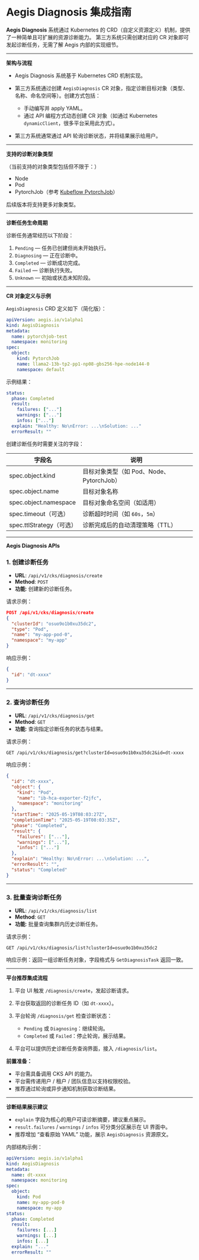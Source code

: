 # Aegis Diagnosis 集成指南

**Aegis Diagnosis** 系统通过 Kubernetes 的 CRD（自定义资源定义）机制，提供了一种简单且可扩展的资源诊断能力。
第三方系统只需创建对应的 CR 对象即可发起诊断任务，无需了解 Aegis 内部的实现细节。

---

**架构与流程**

* Aegis Diagnosis 系统基于 Kubernetes CRD 机制实现。
* 第三方系统通过创建 `AegisDiagnosis` CR 对象，指定诊断目标对象（类型、名称、命名空间等）。创建方式包括：

  * 手动编写并 apply YAML。
  * 通过 API 编程方式动态创建 CR 对象（如通过 Kubernetes `dynamicClient`，很多平台采用此方式）。
* 第三方系统通常通过 API 轮询诊断状态，并将结果展示给用户。

---

**支持的诊断对象类型**

（当前支持的对象类型包括但不限于：）

* Node
* Pod
* PytorchJob（参考 [Kubeflow PytorchJob](https://www.kubeflow.org/docs/components/training/overview/#pytorchjob)）

后续版本将支持更多对象类型。

---

**诊断任务生命周期**

诊断任务通常经历以下阶段：

1. `Pending` — 任务已创建但尚未开始执行。
2. `Diagnosing` — 正在诊断中。
3. `Completed` — 诊断成功完成。
4. `Failed` — 诊断执行失败。
5. `Unknown` — 初始或状态未知阶段。

---

**CR 对象定义与示例**

`AegisDiagnosis` CRD 定义如下（简化版）：

```yaml
apiVersion: aegis.io/v1alpha1
kind: AegisDiagnosis
metadata:
  name: pytorchjob-test
  namespace: monitoring
spec:
  object:
    kind: PytorchJob
    name: llama2-13b-tp2-pp1-np08-gbs256-hpe-node144-0
    namespace: default
```

示例结果：

```yaml
status:
  phase: Completed
  result:
    failures: ["..."]
    warnings: ["..."]
    infos: ["..."]
  explain: "Healthy: No\nError: ...\nSolution: ..."
  errorResult: ""
```

创建诊断任务时需要关注的字段：

| 字段名                   | 说明                            |
| --------------------- | ----------------------------- |
| spec.object.kind      | 目标对象类型（如 Pod、Node、PytorchJob） |
| spec.object.name      | 目标对象名称                        |
| spec.object.namespace | 目标对象命名空间（如适用）                 |
| spec.timeout（可选）      | 诊断超时时间（如 `60s`，`5m`）          |
| spec.ttlStrategy（可选）  | 诊断完成后的自动清理策略（TTL）             |

---

**Aegis Diagnosis APIs**

### 1. 创建诊断任务

* **URL**: `/api/v1/cks/diagnosis/create`
* **Method**: `POST`
* **功能**: 创建新的诊断任务。

请求示例：

```json
POST /api/v1/cks/diagnosis/create
{
  "clusterId": "osuo9o1b0xu35dc2",
  "type": "Pod",
  "name": "my-app-pod-0",
  "namespace": "my-app"
}
```

响应示例：

```json
{
  "id": "dt-xxxx"
}
```

---

### 2. 查询诊断任务

* **URL**: `/api/v1/cks/diagnosis/get`
* **Method**: `GET`
* **功能**: 查询指定诊断任务的状态与结果。

请求示例：

```
GET /api/v1/cks/diagnosis/get?clusterId=osuo9o1b0xu35dc2&id=dt-xxxx
```

响应示例：

```json
{
  "id": "dt-xxxx",
  "object": {
    "kind": "Pod",
    "name": "ib-hca-exporter-f2jfc",
    "namespace": "monitoring"
  },
  "startTime": "2025-05-19T08:03:27Z",
  "completionTime": "2025-05-19T08:03:35Z",
  "phase": "Completed",
  "result": {
    "failures": ["..."],
    "warnings": ["..."],
    "infos": ["..."]
  },
  "explain": "Healthy: No\nError: ...\nSolution: ...",
  "errorResult": "",
  "status": "Completed"
}
```

---

### 3. 批量查询诊断任务

* **URL**: `/api/v1/cks/diagnosis/list`
* **Method**: `GET`
* **功能**: 批量查询集群内历史诊断任务。

请求示例：

```
GET /api/v1/cks/diagnosis/list?clusterId=osuo9o1b0xu35dc2
```

响应示例：返回一组诊断任务对象，字段格式与 `GetDiagnosisTask` 返回一致。

---

**平台推荐集成流程**

1. 平台 UI 触发 `/diagnosis/create`，发起诊断请求。
2. 平台获取返回的诊断任务 ID（如 `dt-xxxx`）。
3. 平台轮询 `/diagnosis/get` 检查诊断状态：

   * `Pending` 或 `Diagnosing`：继续轮询。
   * `Completed` 或 `Failed`：停止轮询，展示结果。
4. 平台可以提供历史诊断任务查询界面，接入 `/diagnosis/list`。

**前置准备：**

* 平台需具备调用 CKS API 的能力。
* 平台需传递用户 / 租户 / 团队信息以支持权限校验。
* 推荐通过轮询或异步通知机制获取诊断结果。

---

**诊断结果展示建议**

* `explain` 字段为核心的用户可读诊断摘要，建议重点展示。
* `result.failures` / `warnings` / `infos` 可分类分区展示在 UI 界面中。
* 推荐增加 “查看原始 YAML” 功能，展示 `AegisDiagnosis` 资源原文。

内部结构示例：

```yaml
apiVersion: aegis.io/v1alpha1
kind: AegisDiagnosis
metadata:
  name: dt-xxxx
  namespace: monitoring
spec:
  object:
    kind: Pod
    name: my-app-pod-0
    namespace: my-app
status:
  phase: Completed
  result:
    failures: [...]
    warnings: [...]
    infos: [...]
  explain: "..."
  errorResult: ""
```

